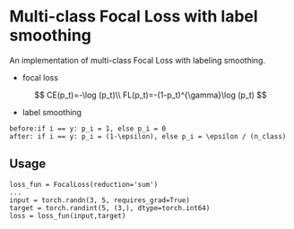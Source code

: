 # Multi-class Focal Loss with label smoothing

An implementation of multi-class Focal Loss with labeling smoothing.

- focal loss

$$
CE(p_t)=-\log (p_t)\\
FL(p_t)=-(1-p_t)^{\gamma}\log (p_t)
$$

- label smoothing

```
before:if i == y: p_i = 1, else p_i = 0
after: if i == y: p_i = (1-\epsilon), else p_i = \epsilon / (n_class)
```

## Usage

```
loss_fun = FocalLoss(reduction='sum')
...
input = torch.randn(3, 5, requires_grad=True)
target = torch.randint(5, (3,), dtype=torch.int64)
loss = loss_fun(input,target)
```

